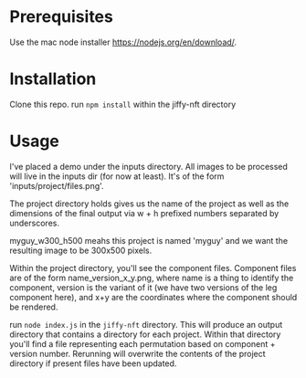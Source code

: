 # Prerequisites
Use the mac node installer https://nodejs.org/en/download/.

# Installation
Clone this repo.
run `npm install` within the jiffy-nft directory

# Usage
I've placed a demo under the inputs directory. All images to be processed will live in the inputs dir (for now at least). It's of the form 'inputs/project/files.png'.

The project directory holds gives us the name of the project as well as the dimensions of the final output via w + h prefixed numbers separated by underscores.

myguy_w300_h500 meahs this project is named 'myguy' and we want the resulting image to be 300x500 pixels.

Within the project directory, you'll see the component files. Component files are of the form name_version_x_y.png, where name is a thing to identify the component, version is the variant of it (we have two versions of the leg component here), and x+y are the coordinates where the component should be rendered.

run `node index.js` in the `jiffy-nft` directory. This will produce an output directory that contains a directory for each project. Within that directory you'll find a file representing each permutation based on component + version number. Rerunning will overwrite the contents of the project directory if present files have been updated.
